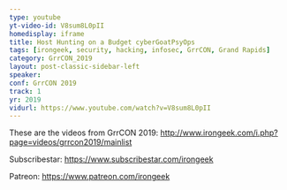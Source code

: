 ```yaml
---
type: youtube
yt-video-id: V8sum8L0pII
homedisplay: iframe
title: Host Hunting on a Budget cyberGoatPsyOps
tags: [irongeek, security, hacking, infosec, GrrCON, Grand Rapids]
category: GrrCON_2019
layout: post-classic-sidebar-left
speaker: 
conf: GrrCON 2019
track: 1
yr: 2019
vidurl: https://www.youtube.com/watch?v=V8sum8L0pII
---
```

These are the videos from GrrCON 2019:
http://www.irongeek.com/i.php?page=videos/grrcon2019/mainlist

Subscribestar:
https://www.subscribestar.com/irongeek

Patreon:
https://www.patreon.com/irongeek